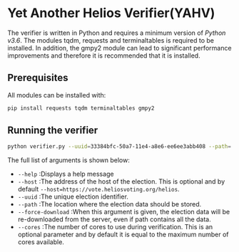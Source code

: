 # Yet Another Helios Verifier(YAHV)

The verifier is written in Python and requires a minimum version of *Python v3.6*. The modules tqdm, requests and terminaltables is required to be installed. In addition, the gmpy2 module can lead to significant performance improvements and therefore it is recommended that it is installed.

## Prerequisites
All modules can be installed with:
```bash
pip install requests tqdm terminaltables gmpy2
```

## Running the verifier
```bash
python verifier.py --uuid=33384bfc-50a7-11e4-a8e6-ee6ee3abb408 --path=./downloads/IACR2014 --cores=8
```
The full list of arguments is shown below:
* ```--help``` :Displays a help message
* ```--host``` :The address of the host of the election. This is optional and by default ```--host=https://vote.heliosvoting.org/helios```.
* ```--uuid``` :The unique election identifier.
* ```--path``` :The location where the election data should be stored.
* ```--force-download``` :When this argument is given, the election data will be re-downloaded from the server, even if path contains all the data.
* ```--cores``` :The number of cores to use during verification. This is an optional parameter and by default it is equal to the maximum number of cores available.
